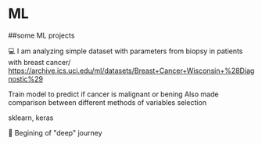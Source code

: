 # ML
##some  ML projects

💻 I am analyzing simple dataset with parameters from biopsy in patients with breast cancer/
https://archive.ics.uci.edu/ml/datasets/Breast+Cancer+Wisconsin+%28Diagnostic%29

Train model to predict if cancer is malignant or bening 
Also made comparison between different methods of variables selection

sklearn, keras 

🎒 Begining of "deep" journey
